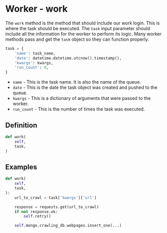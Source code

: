# Worker - work

The `work` method is the method that should include our work login. This is where the task should be executed. The `task` input parameter should include all the information for the worker to perform its logic. Many worker methods pass and get the `task` object so they can function properly.

```python
task = {
    'name': task_name,
    'date': datetime.datetime.utcnow().timestamp(),
    'kwargs': kwargs,
    'run_count': 0,
}
```

- `name` - This is the task name. It is also the name of the queue.
- `date` - This is the date the task object was created and pushed to the queue.
- `kwargs` - This is a dictionary of arguments that were passed to the worker.
- `run_count` - This is the number of times the task was executed.


## Definition

```python
def work(
    self,
    task,
)
```


## Examples

  ```python
  def work(
      self,
      task,
  ):
      url_to_crawl = task['kwargs']['url']

      response = requests.get(url_to_crawl)
      if not response.ok:
          self.retry()

      self.mongo.crawling_db.webpages.insert_one(...)
  ```
